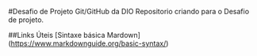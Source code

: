 #Desafio de Projeto Git/GitHub da DIO
Repositorio criando para o Desafio de projeto.

##Links Úteis
[Sintaxe básica Mardown] (https://www.markdownguide.org/basic-syntax/)
